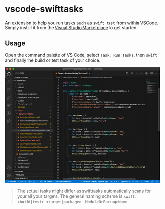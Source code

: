 # vscode-swifttasks

An extension to help you run tasks such as `swift test` from within VSCode. Simply install it from the [Visual Studio Marketplace](https://marketplace.visualstudio.com/items?itemName=aussiegeek.swifttasks) to get started.

## Usage

Open the command palette of VS Code, select `Task: Run Tasks`, then `swift` and finally the build or test task of your choice.

![vscode-swifttasks-preview](./assets/readme-preview.gif)

> The actual tasks might differ as swifttasks automatically scans for your all your targets.
> The general naming scheme is `swift: <build|test> <target|package>: ModuleOrPackageName`
